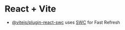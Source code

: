# React + Vite





- [@vitejs/plugin-react-swc](https://github.com/vitejs/vite-plugin-react-swc) uses [SWC](https://swc.rs/) for Fast Refresh
